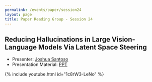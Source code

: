```yaml
---
permalink: /events/paper/session24
layout: page
title: Paper Reading Group - Session 24
---
```


## Reducing Hallucinations in Large Vision-Language Models Via Latent Space Steering
- Presenter: [Joshua Santoso](https://joshuajano.github.io/)
- Presentation Material: [PPT](https://docs.google.com/presentation/d/1CwgLCFBP3ARaYoOwz8qMh3TQcdiFAdVUsQPDE6r7dFQ/edit#slide=id.g331165e1238_0_160)

{% include youtube.html id="1c8rW3-LeNo" %}

